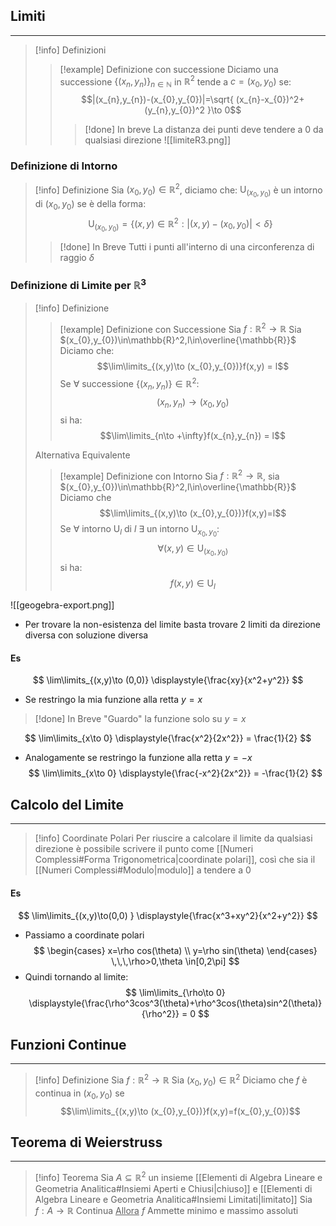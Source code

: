 ## Limiti
---
>[!info] Definizioni
>>[!example] Definizione con successione
>>Diciamo una successione
>>$\{ (x_{n},y_{n}) \}_{n\in\mathbb{N}}$ in $\mathbb{R}^2$ tende a $c=(x_{0},y_{0})$ se:
>>$$|(x_{n},y_{n})-(x_{0},y_{0})|=\sqrt{ (x_{n}-x_{0})^2+(y_{n},y_{0})^2 }\to 0$$
>>>[!done] In breve
>>> La distanza dei punti deve tendere a $0$ da qualsiasi direzione
![[limiteR3.png]]

### Definizione di Intorno
>[!info] Definizione
>Sia $(x_{0},y_{0})\in\mathbb{R}^2$, diciamo che:
>$\mathrm{U}_{(x_{0},y_{0})}$ è un intorno di $(x_{0},y_{0})$ se è della forma:
>$$\mathrm{U}_{(x_{0},y_{0})} = \{ (x,y)\in\mathbb{R}^2 : |(x,y)-(x_{0},y_{0})|<\delta\}$$
>>[!done] In Breve
>> Tutti i punti all'interno di una circonferenza di raggio $\delta$

### Definizione di Limite per $\mathbb{R}^3$
>[!info] Definizione
>>[!example] Definizione con Successione
>>Sia $f:\mathbb{R}^2 \to\mathbb{R}$ Sia $(x_{0},y_{0})\in\mathbb{R}^2,l\in\overline{\mathbb{R}}$
>>Diciamo che:
>>$$\lim\limits_{(x,y)\to (x_{0},y_{0})}f(x,y) = l$$
>>Se $\forall$ successione $\{ (x_{n},y_{n}) \}\in\mathbb{R}^2:$
>>$$(x_{n},y_{n})\to(x_{0},y_{0})$$
>>si ha:
>>$$\lim\limits_{n\to +\infty}f(x_{n},y_{n}) = l$$
>
>Alternativa Equivalente
>
>>[!example] Definizione con Intorno
>>Sia $f:\mathbb{R}^2\to\mathbb{R}$, sia $(x_{0},y_{0})\in\mathbb{R}^2,l\in\overline{\mathbb{R}}$
>>Diciamo che $$\lim\limits_{(x,y)\to (x_{0},y_{0})}f(x,y)=l$$
>>Se $\forall$ intorno $\mathrm{U}_{l}$ di $l$
>>$\exists$ un intorno $\mathrm{U}_{x_{0},y_{0}}:$
>>$$\forall(x,y)\in\mathrm{U}_{(x_{0},y_{0})}$$
>>si ha: 
>>$$f(x,y)\in\mathrm{U}_{l}$$

![[geogebra-export.png]]
- Per trovare la non-esistenza del limite basta trovare 2 limiti da direzione diversa con soluzione diversa
#### Es
$$
\lim\limits_{(x,y)\to (0,0)} \displaystyle{\frac{xy}{x^2+y^2}}
$$
- Se restringo la mia funzione alla retta $y=x$
>[!done] In Breve
>"Guardo" la funzione solo su $y=x$

$$
\lim\limits_{x\to 0} \displaystyle{\frac{x^2}{2x^2}} = \frac{1}{2}
$$
- Analogamente se restringo la funzione alla retta $y=-x$
$$
\lim\limits_{x\to 0} \displaystyle{\frac{-x^2}{2x^2}} = -\frac{1}{2}
$$

## Calcolo del Limite
---
>[!info] Coordinate Polari
>Per riuscire a calcolare il limite da qualsiasi direzione è possibile scrivere il punto come [[Numeri Complessi#Forma Trigonometrica|coordinate polari]], così che sia il [[Numeri Complessi#Modulo|modulo]] a tendere a $0$

#### Es
$$
\lim\limits_{(x,y)\to(0,0) } \displaystyle{\frac{x^3+xy^2}{x^2+y^2}}
$$
- Passiamo a coordinate polari
$$
\begin{cases}
x=\rho cos(\theta) \\
y=\rho sin(\theta)
\end{cases}
\,\,\,\rho>0,\theta \in[0,2\pi]
$$
- Quindi tornando al limite:
$$
\lim\limits_{\rho\to 0} \displaystyle{\frac{\rho^3cos^3(\theta)+\rho^3cos(\theta)sin^2(\theta)}{\rho^2}} = 0
$$
## Funzioni Continue
---
>[!info] Definizione
>Sia $f:\mathbb{R}^2\to\mathbb{R}$
>Sia $(x_{0},y_{0})\in\mathbb{R}^2$
>Diciamo che $f$ è continua in $(x_{0},y_{0})$ se 
>$$\lim\limits_{(x,y)\to (x_{0},y_{0})}f(x,y)=f(x_{0},y_{0})$$

## Teorema di Weierstruss
---
>[!info] Teorema
>Sia $A\subseteq\mathbb{R}^2$ un insieme [[Elementi di Algebra Lineare e Geometria Analitica#Insiemi Aperti e Chiusi|chiuso]] e [[Elementi di Algebra Lineare e Geometria Analitica#Insiemi Limitati|limitato]]
>Sia $f:A\to\mathbb{R}$ Continua
><u>Allora</u>
>$f$ Ammette minimo e massimo assoluti

